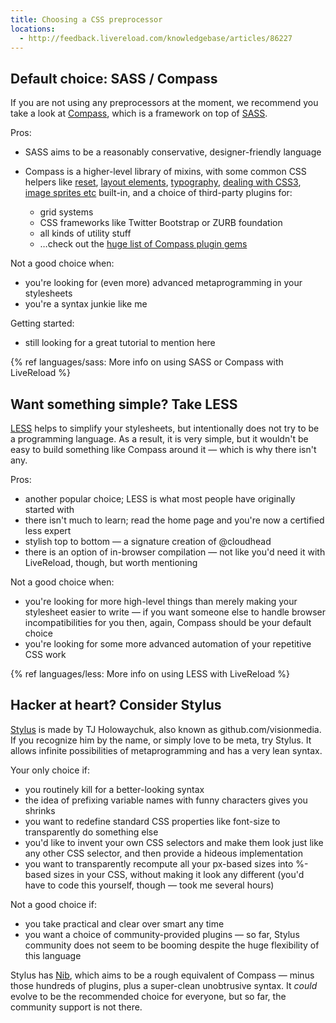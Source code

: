 ```yaml
---
title: Choosing a CSS preprocessor
locations:
  - http://feedback.livereload.com/knowledgebase/articles/86227
---
```


## Default choice: SASS / Compass

If you are not using any preprocessors at the moment, we recommend you take a look at [Compass](http://compass-style.org/), which is a framework on top of [SASS](http://sass-lang.com/).

Pros:

*   SASS aims to be a reasonably conservative, designer-friendly language
*   Compass is a higher-level library of mixins, with some common CSS helpers like [reset](http://compass-style.org/reference/compass/reset/), [layout elements](http://compass-style.org/reference/compass/layout/), [typography](http://compass-style.org/reference/compass/typography/), [dealing with CSS3](http://compass-style.org/reference/compass/css3/), [image sprites etc](http://compass-style.org/reference/compass/utilities/) built-in, and a choice of third-party plugins for:

    *   grid systems
    *   CSS frameworks like Twitter Bootstrap or ZURB foundation
    *   all kinds of utility stuff
    *   …check out the [huge list of Compass plugin gems](https://rubygems.org/search?utf8=%E2%9C%93&amp;query=compass)

Not a good choice when:

*   you're looking for (even more) advanced metaprogramming in your stylesheets
*   you're a syntax junkie like me

Getting started:

*   still looking for a great tutorial to mention here

{% ref languages/sass: More info on using SASS or Compass with LiveReload %}

## Want something simple? Take LESS

[LESS](http://lesscss.org/) helps to simplify your stylesheets, but intentionally does not try to be a programming language. As a result, it is very simple, but it wouldn't be easy to build something like Compass around it — which is why there isn't any.

Pros:

*   another popular choice; LESS is what most people have originally started with
*   there isn't much to learn; read the home page and you're now a certified less expert
*   stylish top to bottom — a signature creation of @cloudhead
*   there is an option of in-browser compilation —&nbsp;not like you'd need it with LiveReload, though, but worth mentioning

Not a good choice when:

*   you're looking for more high-level things than merely making your stylesheet easier to write — if you want someone else to handle browser incompatibilities for you then, again, Compass should be your default choice
*   you're looking for some more advanced automation of your repetitive CSS work

{% ref languages/less: More info on using LESS with LiveReload %}

## Hacker at heart? Consider Stylus

[Stylus](http://learnboost.github.com/stylus/) is made by TJ Holowaychuk, also known as github.com/visionmedia. If you recognize him by the name, or simply love to be meta, try Stylus. It allows infinite possibilities of metaprogramming and has a very lean syntax.

Your only choice if:

*   you routinely kill for a better-looking syntax
*   the idea of prefixing variable names with funny characters gives you shrinks
*   you want to redefine standard CSS properties like font-size to transparently do something else
*   you'd like to invent your own CSS selectors and make them look just like any other CSS selector, and then provide a hideous implementation
*   you want to transparently recompute all your px-based sizes into %-based sizes in your CSS, without making it look any different (you'd have to code this yourself, though — took me several hours)

Not a good choice if:

*   you take practical and clear over smart any time
*   you want a choice of community-provided plugins — so far, Stylus community does not seem to be booming despite the huge flexibility of this language

Stylus has [Nib](http://visionmedia.github.com/nib/), which aims to be a rough equivalent of Compass — minus those hundreds of plugins, plus a super-clean unobtrusive syntax. It _could_ evolve to be the recommended choice for everyone, but so far, the community support is not there.
